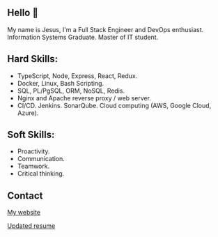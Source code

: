 ## Hello 👋

My name is Jesus, I'm a Full Stack Engineer and DevOps enthusiast. Information Systems Graduate. Master of IT student.


## Hard Skills:
- TypeScript, Node, Express, React, Redux.
- Docker, Linux, Bash Scripting.
- SQL, PL/PgSQL, ORM, NoSQL, Redis.
- Nginx and Apache reverse proxy / web server.
- CI/CD. Jenkins. SonarQube. Cloud computing (AWS, Google Cloud, Azure).

## Soft Skills:
- Proactivity.
- Communication.
- Teamwork.
- Critical thinking.

## Contact

[My website](https://jesusandres31.github.io/)

[Updated resume](https://bit.ly/jesusandreszini-resume) 
